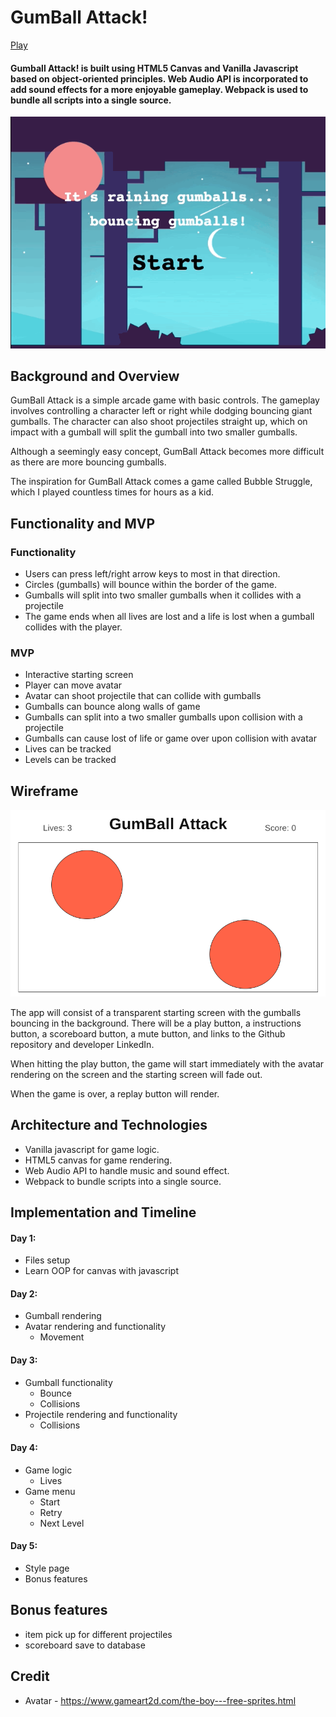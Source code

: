 # GumBall Attack!

[Play](https://itspanicky.github.io/GumBall-Attack/)

#### Gumball Attack! is built using HTML5 Canvas and Vanilla Javascript based on object-oriented principles. Web Audio API is incorporated to add sound effects for a more enjoyable gameplay. Webpack is used to bundle all scripts into a single source.

![alt text](https://github.com/itspanicky/GumBall-Attack/blob/master/assets/images/game-gif.gif)

## Background and Overview
GumBall Attack is a simple arcade game with basic controls. The gameplay involves controlling a character left or right while dodging bouncing giant gumballs. The character can also shoot projectiles straight up, which on impact with a gumball will split the gumball into two smaller gumballs.

Although a seemingly easy concept, GumBall Attack becomes more difficult as there are more bouncing gumballs.

The inspiration for GumBall Attack comes a game called Bubble Struggle, which I played countless times for hours as a kid.

## Functionality and MVP
### Functionality
- Users can press left/right arrow keys to most in that direction.
- Circles (gumballs) will bounce within the border of the game.
- Gumballs will split into two smaller gumballs when it collides with a projectile
- The game ends when all lives are lost and a life is lost when a gumball collides with the player.

### MVP
- Interactive starting screen
- Player can move avatar
- Avatar can shoot projectile that can collide with gumballs
- Gumballs can bounce along walls of game
- Gumballs can split into a two smaller gumballs upon collision with a projectile
- Gumballs can cause lost of life or game over upon collision with avatar 
- Lives can be tracked
- Levels can be tracked

## Wireframe
![alt text](assets/images/Wireframe.png)

The app will consist of a transparent starting screen with the gumballs bouncing in the background. There will be a play button, a instructions button, a scoreboard button, a mute button, and links to the Github repository and developer LinkedIn.

When hitting the play button, the game will start immediately with the avatar rendering on the screen and the starting screen will fade out.

When the game is over, a replay button will render.

## Architecture and Technologies
- Vanilla javascript for game logic.
- HTML5 canvas for game rendering.
- Web Audio API to handle music and sound effect.
- Webpack to bundle scripts into a single source.

## Implementation and Timeline
#### Day 1:
- Files setup
- Learn OOP for canvas with javascript
#### Day 2:
- Gumball rendering
- Avatar rendering and functionality
    - Movement
#### Day 3:
- Gumball functionality
    - Bounce
    - Collisions
- Projectile rendering and functionality
    - Collisions
#### Day 4:
- Game logic
    - Lives
- Game menu
    - Start
    - Retry
    - Next Level
#### Day 5:
- Style page
- Bonus features
## Bonus features
- item pick up for different projectiles
- scoreboard save to database

## Credit
- Avatar - https://www.gameart2d.com/the-boy---free-sprites.html
